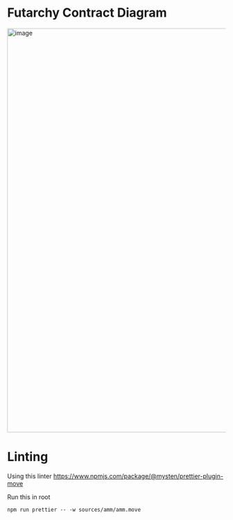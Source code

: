 # Futarchy Contract Diagram

<img width="930" alt="image" src="https://github.com/user-attachments/assets/b1e14167-159e-4b8b-b907-2ae48de17842" />

# Linting

Using this linter https://www.npmjs.com/package/@mysten/prettier-plugin-move

Run this in root
```
npm run prettier -- -w sources/amm/amm.move  
```